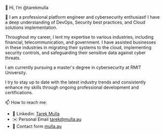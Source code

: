 👋 Hi, I’m @tarekmulla

🚀 I am a professional platform engineer and cybersecurity enthusiast! I have a deep understanding of DevOps, Security best practices, and Cloud solutions implementation.

  Throughout my career, I lent my expertise to various industries, including financial, telecommunication, and government. I have assisted businesses in these industries in migrating their systems to the cloud, implementing security controls, and safeguarding their sensitive data against cyber threats.
  
  I am currently pursuing a master's degree in cybersecurity at RMIT University.
  
  I try to stay up to date with the latest industry trends and consistently enhance my skills through ongoing professional development and certifications.

📫 How to reach me:
* 👔 Linkedin: [Tarek Mulla](https://www.linkedin.com/in/tarekmulla/)
* ✉️ Personal Email [tarek@mulla.au](mailto:tarek@mulla.au)
* 📇 Contact form [mulla.au](https://mulla.au)
